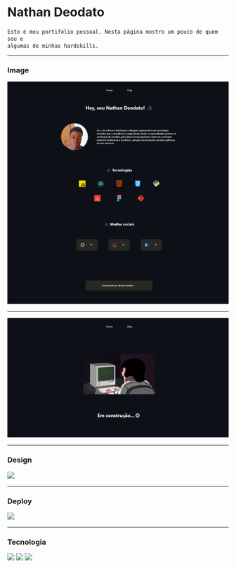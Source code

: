# Nathan Deodato
    Este é meu portifólio pessoal. Nesta página mostro um pouco de quem sou e 
    algumas de minhas hardskills. 
    
---


### Image

<img src="./Assets/photo/NathanCode - page1.png">

---

<img src="./Assets/photo/NathanCode - page2.png">

---

### Design

<a href="https://www.figma.com/file/ELqzBwY6CAR8YucuNd0Gxm/NathanCode---Portif%C3%B3lio%2FBlog?type=design&t=liky6zaXwudgXeCn-6">
    <img src="https://img.shields.io/badge/Figma-F24E1E?style=for-the-badge&logo=figma&logoColor=white">
</a>

---

### Deploy

<a href="">
    <img src="https://img.shields.io/badge/Netlify-00C7B7?style=for-the-badge&logo=netlify&logoColor=white">
</a>

---

### Tecnologia

<img src="https://img.shields.io/badge/JavaScript-323330?style=for-the-badge&logo=javascript&logoColor=F7DF1E">

<img src="https://img.shields.io/badge/HTML5-E34F26?style=for-the-badge&logo=html5&logoColor=white">

<img src="https://img.shields.io/badge/CSS3-1572B6?style=for-the-badge&logo=css3&logoColor=white">
